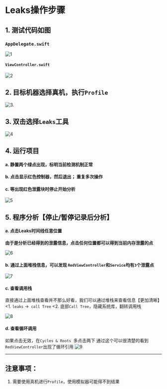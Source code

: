 # Leaks操作步骤



## 1. 测试代码如图

### `AppDelegate.swift`

![1](https://linfengwenyou.github.io/images/2022-01-24-Leaks操作记录_1.png)



#### `ViewController.swift`

![2](https://linfengwenyou.github.io/images/2022-01-24-Leaks操作记录_2.png)



## 2. 目标机器选择真机，执行`Profile`

![3.](https://linfengwenyou.github.io/images/2022-01-24-Leaks操作记录_3.png)



## 3. 双击选择`Leaks`工具

![4](https://linfengwenyou.github.io/images/2022-01-24-Leaks操作记录_4.png)



## 4. 运行项目

#### a. 静置两个绿点出现，标明当前检测机制正常

#### b. 点击显示红色控制器，然后退出； 重复多次操作

#### c. 等出现红色泄露块时停止开始分析

![5](https://linfengwenyou.github.io/images/2022-01-24-Leaks操作记录_5.png)



## 5. 程序分析【停止/暂停记录后分析】

#### a. 点击Leaks时间线任意位置
<b>由于是分析已经得到的泄露信息，点击任何位置都可以得到当前内存泄露的点</b>

![6](https://linfengwenyou.github.io/images/2022-01-24-Leaks操作记录_6.png)

#### b. 通过上面堆栈信息，可以发现 `RedViewController`和`Service`均有`3`个泄露点

![7](https://linfengwenyou.github.io/images/2022-01-24-Leaks操作记录_7.png)

#### c. 查看调用栈
直接通过上面堆栈查看并不那么好看，我们可以通过堆栈来查看信息【更加清晰】
<1. `leaks` ->` call Tree`
<2. 底部`Call Tree`，隐藏系统库，翻转调用栈

![8](https://linfengwenyou.github.io/images/2022-01-24-Leaks操作记录_8.png)

#### d. 查看循环调用
如果点击无效，在`Cycles & Roots `多点击两下
通过这个可以很清楚的看到`RedViewController`出现了循环引用
![9](https://linfengwenyou.github.io/images/2022-01-24-Leaks操作记录_9.png)



---





## 注意事项：

1. 需要使用真机进行`Profile`，使用模拟器可能得不到结果

